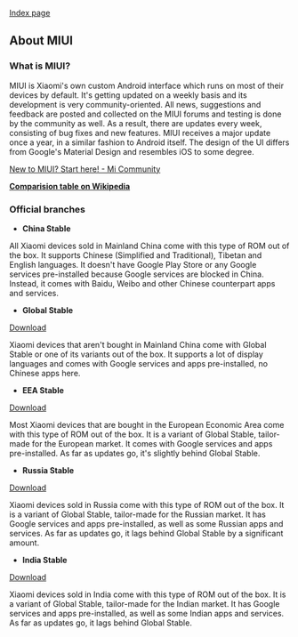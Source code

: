 [Index page](../)

## About MIUI

### What is MIUI?

MIUI is Xiaomi's own custom Android interface which runs on most of their devices by default. It's getting updated on a weekly basis and its development is very community-oriented. All news, suggestions and feedback are posted and collected on the MIUI forums and testing is done by the community as well. As a result, there are updates every week, consisting of bug fixes and new features. MIUI receives a major update once a year, in a similar fashion to Android itself. The design of the UI differs from Google's Material Design and resembles iOS to some degree.

[New to MIUI? Start here! - Mi Community](http://c.mi.com/thread-313163-1-0.html)

**[Comparision table on Wikipedia](https://en.wikipedia.org/wiki/MIUI#Comparison_of_all_MIUI_variants)**

### Official branches

* **China Stable**

All Xiaomi devices sold in Mainland China come with this type of ROM out of the box. It supports Chinese (Simplified and Traditional), Tibetan and English languages. It doesn't have Google Play Store or any Google services pre-installed because Google services are blocked in China. Instead, it comes with Baidu, Weibo and other Chinese counterpart apps and services.

* **Global Stable**

[Download](https://c.mi.com/global/miuidownload/index)

Xiaomi devices that aren't bought in Mainland China come with Global Stable or one of its variants out of the box. It supports a lot of display languages and comes with Google services and apps pre-installed, no Chinese apps here.

* **EEA Stable**

[Download](https://c.mi.com/global/miuidownload/index)

Most Xiaomi devices that are bought in the European Economic Area come with this type of ROM out of the box. It is a variant of Global Stable, tailor-made for the European market. It comes with Google services and apps pre-installed. As far as updates go, it's slightly behind Global Stable.

* **Russia Stable**

[Download](https://c.mi.com/global/miuidownload/index)

Xiaomi devices sold in Russia come with this type of ROM out of the box. It is a variant of Global Stable, tailor-made for the Russian market. It has Google services and apps pre-installed, as well as some Russian apps and services. As far as updates go, it lags behind Global Stable by a significant amount.

* **India Stable**

[Download](https://c.mi.com/global/miuidownload/index)

Xiaomi devices sold in India come with this type of ROM out of the box. It is a variant of Global Stable, tailor-made for the Indian market. It has Google services and apps pre-installed, as well as some Indian apps and services. As far as updates go, it lags behind Global Stable.
